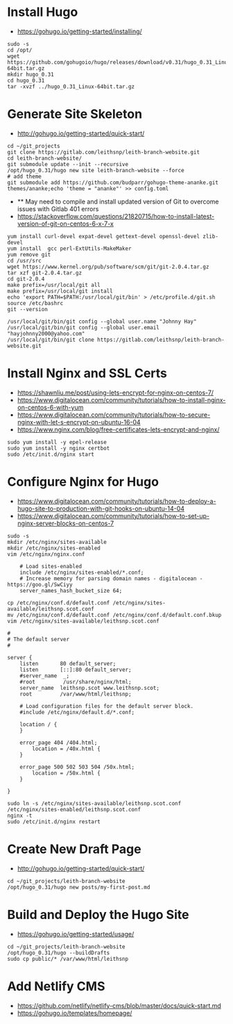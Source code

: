 # Install Hugo
* https://gohugo.io/getting-started/installing/
```
sudo -s
cd /opt/
wget https://github.com/gohugoio/hugo/releases/download/v0.31/hugo_0.31_Linux-64bit.tar.gz
mkdir hugo_0.31
cd hugo_0.31
tar -xvzf ../hugo_0.31_Linux-64bit.tar.gz
```

# Generate Site Skeleton
* http://gohugo.io/getting-started/quick-start/
```
cd ~/git_projects
git clone https://gitlab.com/leithsnp/leith-branch-website.git
cd leith-branch-website/
git submodule update --init --recursive
/opt/hugo_0.31/hugo new site leith-branch-website --force
# add theme
git submodule add https://github.com/budparr/gohugo-theme-ananke.git themes/ananke;echo 'theme = "ananke"' >> config.toml
```

* ** May need to compile and install updated version of Git to overcome issues with Gitlab 401 errors
* https://stackoverflow.com/questions/21820715/how-to-install-latest-version-of-git-on-centos-6-x-7-x

```
yum install curl-devel expat-devel gettext-devel openssl-devel zlib-devel
yum install  gcc perl-ExtUtils-MakeMaker
yum remove git
cd /usr/src
wget https://www.kernel.org/pub/software/scm/git/git-2.0.4.tar.gz
tar xzf git-2.0.4.tar.gz
cd git-2.0.4
make prefix=/usr/local/git all
make prefix=/usr/local/git install
echo 'export PATH=$PATH:/usr/local/git/bin' > /etc/profile.d/git.sh
source /etc/bashrc
git --version

/usr/local/git/bin/git config --global user.name "Johnny Hay"
/usr/local/git/bin/git config --global user.email "hayjohnny2000@yahoo.com"
/usr/local/git/bin/git clone https://gitlab.com/leithsnp/leith-branch-website.git

```

# Install Nginx and SSL Certs
* https://shawnliu.me/post/using-lets-encrypt-for-nginx-on-centos-7/
* https://www.digitalocean.com/community/tutorials/how-to-install-nginx-on-centos-6-with-yum
* https://www.digitalocean.com/community/tutorials/how-to-secure-nginx-with-let-s-encrypt-on-ubuntu-16-04
* https://www.nginx.com/blog/free-certificates-lets-encrypt-and-nginx/

```
sudo yum install -y epel-release
sudo yum install -y nginx certbot
sudo /etc/init.d/nginx start
```

# Configure Nginx for Hugo
* https://www.digitalocean.com/community/tutorials/how-to-deploy-a-hugo-site-to-production-with-git-hooks-on-ubuntu-14-04
* https://www.digitalocean.com/community/tutorials/how-to-set-up-nginx-server-blocks-on-centos-7
```
sudo -s
mkdir /etc/nginx/sites-available
mkdir /etc/nginx/sites-enabled
vim /etc/nginx/nginx.conf
```

```
    # Load sites-enabled
    include /etc/nginx/sites-enabled/*.conf;
    # Increase memory for parsing domain names - digitalocean - https://goo.gl/SwCiyy
    server_names_hash_bucket_size 64;
```

```
cp /etc/nginx/conf.d/default.conf /etc/nginx/sites-available/leithsnp.scot.conf
mv /etc/nginx/conf.d/default.conf /etc/nginx/conf.d/default.conf.bkup
vim /etc/nginx/sites-available/leithsnp.scot.conf
```

```
#
# The default server
#

server {
    listen       80 default_server;
    listen       [::]:80 default_server;
    #server_name  _;
    #root         /usr/share/nginx/html;
    server_name  leithsnp.scot www.leithsnp.scot;
    root         /var/www/html/leithsnp;

    # Load configuration files for the default server block.
    #include /etc/nginx/default.d/*.conf;

    location / {
    }

    error_page 404 /404.html;
        location = /40x.html {
    }

    error_page 500 502 503 504 /50x.html;
        location = /50x.html {
    }

}
```

```
sudo ln -s /etc/nginx/sites-available/leithsnp.scot.conf /etc/nginx/sites-enabled/leithsnp.scot.conf
nginx -t
sudo /etc/init.d/nginx restart
```

# Create New Draft Page
* http://gohugo.io/getting-started/quick-start/

```
cd ~/git_projects/leith-branch-website
/opt/hugo_0.31/hugo new posts/my-first-post.md
```

# Build and Deploy the Hugo Site
* https://gohugo.io/getting-started/usage/

```
cd ~/git_projects/leith-branch-website
/opt/hugo_0.31/hugo --buildDrafts
sudo cp public/* /var/www/html/leithsnp
```

# Add Netlify CMS
* https://github.com/netlify/netlify-cms/blob/master/docs/quick-start.md
* https://gohugo.io/templates/homepage/
